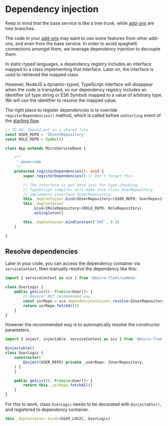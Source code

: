 # Dependency injection

Keep in mind that the base service is like a tree trunk, while [add-ons](./service-add-on.md) are tree branches. 

The code in your [add-ons](./service-add-on.md) may want to use some features from other add-ons, and even from the base service. In order to avoid spaghetti connections amongst them, we leverage dependency injection to decouple them.

In static-typed languages, a dependency registry includes an interface mapped to a class implementing that interface. Later on, the interface is used to retrieved the mapped class.

However, NodeJS a dynamic-typed, TypeScript interface will disappear when the code is transpiled, so our dependency registry includes an identifier (of type string or ES6 Symbol) mapped to a value of arbitrary type. We will use the identifier to resolve the mapped value.

The right place to register dependencies is to override `registerDependencies()` method, which is called before `onStarting` event of the [starting flow](./service-lifecycle.md#starting-flow).

```typescript
// TO DO: Should put in a shared file
const USER_REPO = 'IEventRepository'
const ROLE_REPO = Symbol()

class App extends MicroServiceBase {

    /**
     * @override
     */
    protected registerDependencies(): void {
        super.registerDependencies() // Don't forget this

        // The interface is put here just for type checking,
        // TypeScript compiler will make sure class UserRepository
        // implements interface IUserRepository.
        this._depContainer.bind<IUserRepository>(USER_REPO, UserRepository)
        this._depContainer
            .bind<IRoleRepository>(ROLE_REPO, RoleRepository)
            .asSingleton()

        this._depContainer.bindConstant('VAT', 0.3)
    }

}
```

## Resolve dependencies

Later in your code, you can access the dependency container via `serviceContext`, then manually resolve the dependency like this:

```typescript
import { serviceContext as scx } from '@micro-fleet/common'

class UserLogic {
    public getList(): Promise<User[]> {
        // Beware! NOT recommended way
        const usrRepo = scx.dependencyContainer.resolve<IUserRepository>(USER_REPO)
        return usrRepo.fetchAll()
    }
}
```

However the recommended way is to automatically resolve the constructor parameters.


```typescript
import { inject, injectable, serviceContext as scx } from '@micro-fleet/common'

@injectable()
class UserLogic {
    constructor(
        @inject(USER_REPO) private _userRepo: IUserRepository,
    ) {
    }

    public getList(): Promise<User[]> {
        return this._usrRepo.fetchAll()
    }
}
```

For this to work, class `UserLogic` needs to be decorated with `@injectable()`, and registered to dependency container.

```typescript
this._depContainer.bind>(USER_LOGIC, UserLogic)
```